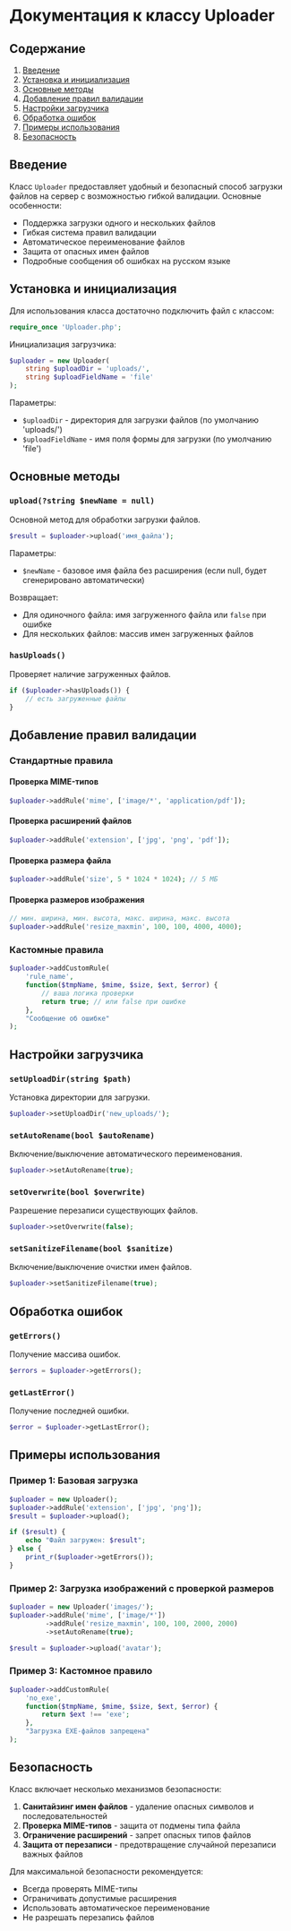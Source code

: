 # Документация к классу Uploader

## Содержание
1. [Введение](#введение)
2. [Установка и инициализация](#установка-и-инициализация)
3. [Основные методы](#основные-методы)
4. [Добавление правил валидации](#добавление-правил-валидации)
5. [Настройки загрузчика](#настройки-загрузчика)
6. [Обработка ошибок](#обработка-ошибок)
7. [Примеры использования](#примеры-использования)
8. [Безопасность](#безопасность)

## Введение

Класс `Uploader` предоставляет удобный и безопасный способ загрузки файлов на сервер с возможностью гибкой валидации. Основные особенности:

- Поддержка загрузки одного и нескольких файлов
- Гибкая система правил валидации
- Автоматическое переименование файлов
- Защита от опасных имен файлов
- Подробные сообщения об ошибках на русском языке

## Установка и инициализация

Для использования класса достаточно подключить файл с классом:

```php
require_once 'Uploader.php';
```

Инициализация загрузчика:

```php
$uploader = new Uploader(
    string $uploadDir = 'uploads/', 
    string $uploadFieldName = 'file'
);
```

Параметры:
- `$uploadDir` - директория для загрузки файлов (по умолчанию 'uploads/')
- `$uploadFieldName` - имя поля формы для загрузки (по умолчанию 'file')

## Основные методы

### `upload(?string $newName = null)`

Основной метод для обработки загрузки файлов.

```php
$result = $uploader->upload('имя_файла');
```

Параметры:
- `$newName` - базовое имя файла без расширения (если null, будет сгенерировано автоматически)

Возвращает:
- Для одиночного файла: имя загруженного файла или `false` при ошибке
- Для нескольких файлов: массив имен загруженных файлов

### `hasUploads()`

Проверяет наличие загруженных файлов.

```php
if ($uploader->hasUploads()) {
    // есть загруженные файлы
}
```

## Добавление правил валидации

### Стандартные правила

#### Проверка MIME-типов
```php
$uploader->addRule('mime', ['image/*', 'application/pdf']);
```

#### Проверка расширений файлов
```php
$uploader->addRule('extension', ['jpg', 'png', 'pdf']);
```

#### Проверка размера файла
```php
$uploader->addRule('size', 5 * 1024 * 1024); // 5 МБ
```

#### Проверка размеров изображения
```php
// мин. ширина, мин. высота, макс. ширина, макс. высота
$uploader->addRule('resize_maxmin', 100, 100, 4000, 4000);
```

### Кастомные правила

```php
$uploader->addCustomRule(
    'rule_name',
    function($tmpName, $mime, $size, $ext, $error) {
        // ваша логика проверки
        return true; // или false при ошибке
    },
    "Сообщение об ошибке"
);
```

## Настройки загрузчика

### `setUploadDir(string $path)`
Установка директории для загрузки.

```php
$uploader->setUploadDir('new_uploads/');
```

### `setAutoRename(bool $autoRename)`
Включение/выключение автоматического переименования.

```php
$uploader->setAutoRename(true);
```

### `setOverwrite(bool $overwrite)`
Разрешение перезаписи существующих файлов.

```php
$uploader->setOverwrite(false);
```

### `setSanitizeFilename(bool $sanitize)`
Включение/выключение очистки имен файлов.

```php
$uploader->setSanitizeFilename(true);
```

## Обработка ошибок

### `getErrors()`
Получение массива ошибок.

```php
$errors = $uploader->getErrors();
```

### `getLastError()`
Получение последней ошибки.

```php
$error = $uploader->getLastError();
```

## Примеры использования

### Пример 1: Базовая загрузка
```php
$uploader = new Uploader();
$uploader->addRule('extension', ['jpg', 'png']);
$result = $uploader->upload();

if ($result) {
    echo "Файл загружен: $result";
} else {
    print_r($uploader->getErrors());
}
```

### Пример 2: Загрузка изображений с проверкой размеров
```php
$uploader = new Uploader('images/');
$uploader->addRule('mime', ['image/*'])
         ->addRule('resize_maxmin', 100, 100, 2000, 2000)
         ->setAutoRename(true);

$result = $uploader->upload('avatar');
```

### Пример 3: Кастомное правило
```php
$uploader->addCustomRule(
    'no_exe',
    function($tmpName, $mime, $size, $ext, $error) {
        return $ext !== 'exe';
    },
    "Загрузка EXE-файлов запрещена"
);
```

## Безопасность

Класс включает несколько механизмов безопасности:

1. **Санитайзинг имен файлов** - удаление опасных символов и последовательностей
2. **Проверка MIME-типов** - защита от подмены типа файла
3. **Ограничение расширений** - запрет опасных типов файлов
4. **Защита от перезаписи** - предотвращение случайной перезаписи важных файлов

Для максимальной безопасности рекомендуется:
- Всегда проверять MIME-типы
- Ограничивать допустимые расширения
- Использовать автоматическое переименование
- Не разрешать перезапись файлов

